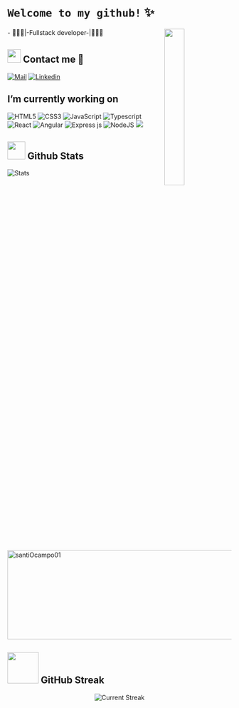 
# `Welcome to my github!` ✨
<img width="30%" align="right"  src="https://media.tenor.com/7zKZuIk31GEAAAAM/bird-dance.gif">
- 👨🏽‍💻|-Fullstack developer-|👨🏽‍💻 </br>

## <img src="https://i.pinimg.com/originals/17/23/ec/1723ecdb201f285fe00af553d1a22c64.gif" width="30"> <b> Contact me 💎</b>
  
[![Mail](https://img.shields.io/badge/-Say%20Hi!-black?style=for-the-badge&logo=gmail)](mailto:santigo.mejia6@utp.edu.co)
[![Linkedin](https://img.shields.io/badge/-LinkedIn-black?style=for-the-badge&logo=Linkedin)](https:www.linkedin.com/in/santi-mejia-ocampo)
</br>



## I’m currently working on
![HTML5](https://img.shields.io/badge/html5-%23E34F26.svg?style=for-the-badge&logo=html5&logoColor=white) ![CSS3](https://img.shields.io/badge/css3-%231572B6.svg?style=for-the-badge&logo=css3&logoColor=white) ![JavaScript](https://img.shields.io/badge/javascript-%23323330.svg?style=for-the-badge&logo=javascript&logoColor=%23F7DF1E) ![Typescript](https://img.shields.io/badge/TypeScript-3178C6.svg?style=for-the-badge&logo=TypeScript&logoColor=white)  ![React](https://img.shields.io/badge/react-%2320232a.svg?style=for-the-badge&logo=react&logoColor=%2361DAFB)  ![Angular](https://img.shields.io/badge/Angular-DD0031?style=for-the-badge&logo=angular&logoColor=white) ![Express js](https://img.shields.io/badge/Express.js-000000?style=for-the-badge&logo=express&logoColor=white) ![NodeJS](https://img.shields.io/badge/node.js-6DA55F?style=for-the-badge&logo=node.js&logoColor=white)  <img src="https://img.shields.io/badge/NODEMON-%23323330.svg?style=for-the-badge&logo=nodemon&logoColor=%BBDEAD">


## <img src="https://usagif.com/wp-content/uploads/2022/4hv9xm/dancing-duck-acegifcom-17.gif" width="40"> <b>Github Stats</b>

 <div align="left">
 <img src="https://github-readme-stats.vercel.app/api?username=santiOcampo01&show_icons=true&theme=merko" alt="Stats" />
   
 <img src="https://github-profile-summary-cards.vercel.app/api/cards/profile-details?username=santiOcampo01&theme=merko&hide_border=true" width="525" height="200" alt="santiOcampo01"/>

  </div>

  
   </div>

## <img src="https://cdn.pixabay.com/animation/2023/01/19/18/24/18-24-20-426_512.gif" width="70"> <b>GitHub Streak</b>

<p align="center"> <img alt="Current Streak" src="https://github-readme-streak-stats.herokuapp.com/?user=santiOcampo01&theme=dark" /> </p>
  
